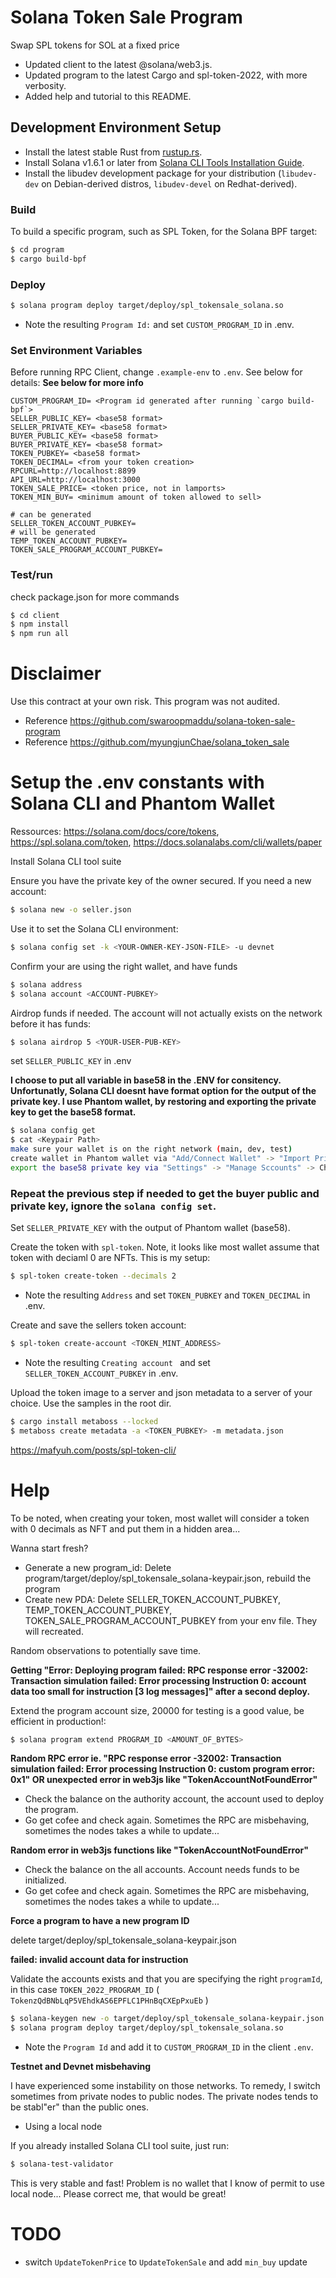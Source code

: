 # Solana Token Sale Program

Swap SPL tokens for SOL at a fixed price

- Updated client to the latest @solana/web3.js.
- Updated program to the latest Cargo and spl-token-2022, with more verbosity.
- Added help and tutorial to this README.

## Development Environment Setup

- Install the latest stable Rust from [rustup.rs](https://rustup.rs/).
- Install Solana v1.6.1 or later from [Solana CLI Tools Installation Guide](https://docs.solana.com/cli/install-solana-cli-tools).
- Install the libudev development package for your distribution (`libudev-dev` on Debian-derived distros, `libudev-devel` on Redhat-derived).

### Build

To build a specific program, such as SPL Token, for the Solana BPF target:

```bash
$ cd program
$ cargo build-bpf
```

### Deploy

```bash
$ solana program deploy target/deploy/spl_tokensale_solana.so
```

* Note the resulting `Program Id:` and set `CUSTOM_PROGRAM_ID` in .env.

### Set Environment Variables

Before running RPC Client, change `.example-env` to `.env`. See below for details:
**See below for more info**

```
CUSTOM_PROGRAM_ID= <Program id generated after running `cargo build-bpf`>
SELLER_PUBLIC_KEY= <base58 format>
SELLER_PRIVATE_KEY= <base58 format>
BUYER_PUBLIC_KEY= <base58 format>
BUYER_PRIVATE_KEY= <base58 format>
TOKEN_PUBKEY= <base58 format>
TOKEN_DECIMAL= <from your token creation>
RPCURL=http://localhost:8899
API_URL=http://localhost:3000
TOKEN_SALE_PRICE= <token price, not in lamports>
TOKEN_MIN_BUY= <minimum amount of token allowed to sell>

# can be generated
SELLER_TOKEN_ACCOUNT_PUBKEY=
# will be generated
TEMP_TOKEN_ACCOUNT_PUBKEY=
TOKEN_SALE_PROGRAM_ACCOUNT_PUBKEY=
```

### Test/run

check package.json for more commands

```bash
$ cd client
$ npm install
$ npm run all
```

# Disclaimer

Use this contract at your own risk. This program was not audited.

- Reference https://github.com/swaroopmaddu/solana-token-sale-program
- Reference https://github.com/myungjunChae/solana_token_sale

# Setup the .env constants with Solana CLI and Phantom Wallet

Ressources: https://solana.com/docs/core/tokens, https://spl.solana.com/token, https://docs.solanalabs.com/cli/wallets/paper

Install Solana CLI tool suite

Ensure you have the private key of the owner secured.
If you need a new account:
```bash
$ solana new -o seller.json
```
Use it to set the Solana CLI environment:

```bash
$ solana config set -k <YOUR-OWNER-KEY-JSON-FILE> -u devnet
```

Confirm your are using the right wallet, and have funds

```bash
$ solana address
$ solana account <ACCOUNT-PUBKEY>
```

Airdrop funds if needed. The account will not actually exists on the network before it has funds:

```bash
$ solana airdrop 5 <YOUR-USER-PUB-KEY>
```

set `SELLER_PUBLIC_KEY` in .env

**I choose to put all variable in base58 in the .ENV for consitency. Unfortunatly, Solana CLI doesnt have format option for the output of the private key. I use Phantom wallet, by restoring and exporting the private key to get the base58 format.**

```bash
$ solana config get
$ cat <Keypair Path>
make sure your wallet is on the right network (main, dev, test)
create wallet in Phantom wallet via "Add/Connect Wallet" -> "Import Private Key"
export the base58 private key via "Settings" -> "Manage Sccounts" -> Choose accoout ->  "Show private key"
```

### Repeat the previous step if needed to get the buyer public and private key, ignore the `solana config set`.

Set `SELLER_PRIVATE_KEY` with the output of Phantom wallet (base58).

Create the token with `spl-token`. Note, it looks like most wallet assume that token with deciaml 0 are NFTs.
This is my setup:

```bash
$ spl-token create-token --decimals 2
```

* Note the resulting `Address` and set `TOKEN_PUBKEY` and `TOKEN_DECIMAL` in .env.

Create and save the sellers token account:

```bash
$ spl-token create-account <TOKEN_MINT_ADDRESS>
```

* Note the resulting `Creating account ` and set `SELLER_TOKEN_ACCOUNT_PUBKEY` in .env.

Upload the token image to a server and json metadata to a server of your choice. Use the samples in the root dir.
```bash
$ cargo install metaboss --locked
$ metaboss create metadata -a <TOKEN_PUBKEY> -m metadata.json
```
https://mafyuh.com/posts/spl-token-cli/

# Help

To be noted, when creating your token, most wallet will consider a token with 0 decimals as NFT and put them in a hidden area...

Wanna start fresh?

- Generate a new program_id: Delete program/target/deploy/spl_tokensale_solana-keypair.json, rebuild the program
- Create new PDA: Delete SELLER_TOKEN_ACCOUNT_PUBKEY, TEMP_TOKEN_ACCOUNT_PUBKEY, TOKEN_SALE_PROGRAM_ACCOUNT_PUBKEY from your env file. They will recreated.

Random observations to potentially save time.

**Getting "Error: Deploying program failed: RPC response error -32002: Transaction simulation failed: Error processing Instruction 0: account data too small for instruction [3 log messages]" after a second deploy.**

Extend the program account size, 20000 for testing is a good value, be efficient in production!:

```bash
$ solana program extend PROGRAM_ID <AMOUNT_OF_BYTES>
```

**Random RPC error ie. "RPC response error -32002: Transaction simulation failed: Error processing Instruction 0: custom program error: 0x1" OR unexpected error in web3js like "TokenAccountNotFoundError"**

- Check the balance on the authority account, the account used to deploy the program.
- Go get cofee and check again. Sometimes the RPC are misbehaving, sometimes the nodes takes a while to update...

**Random error in web3js functions like "TokenAccountNotFoundError"**

- Check the balance on the all accounts. Account needs funds to be initialized.
- Go get cofee and check again. Sometimes the RPC are misbehaving, sometimes the nodes takes a while to update...

**Force a program to have a new program ID**

delete target/deploy/spl_tokensale_solana-keypair.json

**failed: invalid account data for instruction**

Validate the accounts exists and that you are specifying the right `programId`, in this case `TOKEN_2022_PROGRAM_ID` ( `TokenzQdBNbLqP5VEhdkAS6EPFLC1PHnBqCXEpPxuEb` )

```bash
$ solana-keygen new -o target/deploy/spl_tokensale_solana-keypair.json
$ solana program deploy target/deploy/spl_tokensale_solana.so
```

* Note the `Program Id` and add it to `CUSTOM_PROGRAM_ID` in the client `.env`.

**Testnet and Devnet misbehaving**

I have experienced some instability on those networks. To remedy, I switch sometimes from private nodes to public nodes. The private nodes tends to be stabl"er" than the public ones.

- Using a local node

If you already installed Solana CLI tool suite, just run:

```bash
$ solana-test-validator
```

This is very stable and fast! Problem is no wallet that I know of permit to use local node... Please correct me, that would be great!

# TODO

- switch `UpdateTokenPrice` to `UpdateTokenSale` and add `min_buy` update
